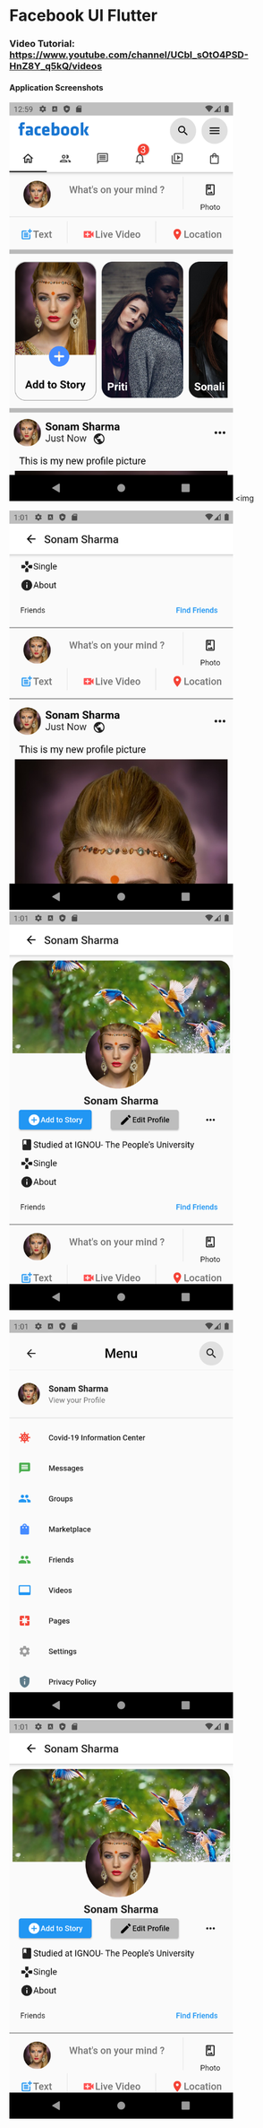 # Facebook UI Flutter
### Video Tutorial: https://www.youtube.com/channel/UCbl_sOtO4PSD-HnZ8Y_q5kQ/videos
#### Application Screenshots


<img src="https://github.com/Mhassanbughio/Facbook_UI_Flutter/blob/main/Screenshots/1.png" width="400" />  <img 
                                                                                                                     
<img src="https://github.com/geekyshow1/flutter_facebook_lite_ui/blob/master/Screenshots/10.png" width="400" />  <img src="https://github.com/Mhassanbughio/Facbook_UI_Flutter/blob/main/Screenshots/9.png" width="400" />

<img src="https://github.com/Mhassanbughio/Facbook_UI_Flutter/blob/main/Screenshots/8.png" width="400" />  <img src="https://github.com/geekyshow1/flutter_facebook_lite_ui/blob/master/Screenshots/9.png" width="400" />

